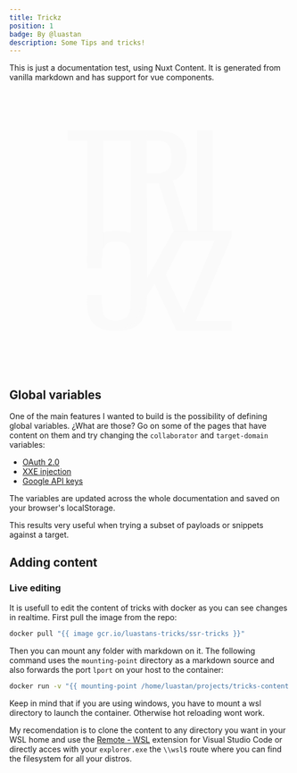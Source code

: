 ```yaml
---
title: Trickz
position: 1
badge: By @luastan
description: Some Tips and tricks!
---
```


This is just a documentation test, using Nuxt Content. It is generated from vanilla markdown and has support for vue components.



<svg class="w-full" viewBox="0 0 1024 1024" fill="none" xmlns="http://www.w3.org/2000/svg">
<rect width="1024" height="1024" class="fill-gray-900"/>
<path d="M684.803 514V148.016H742.53V514H684.803Z" fill="#FAFAFA"/>
<path d="M388.259 512.91C417.889 512.91 440.973 518.211 457.511 528.814C473.704 539.416 485.073 553.701 491.619 571.666C497.821 589.632 500.922 609.659 500.922 631.748V758.097C500.922 782.248 497.821 803.306 491.619 821.272C485.073 839.237 473.704 853.08 457.511 862.799C440.973 872.813 417.889 877.819 388.259 877.819C362.075 877.819 341.403 873.696 326.244 865.45C310.74 857.203 299.715 845.422 293.168 830.107C286.278 814.792 282.832 796.385 282.832 774.885V746.611H338.13V771.792C338.13 785.046 338.991 796.679 340.714 806.693C342.092 817.001 346.226 824.953 353.117 830.549C360.008 836.145 371.55 838.943 387.743 838.943C404.28 838.943 416.339 835.85 423.919 829.665C431.498 823.775 436.494 815.234 438.906 804.042C440.973 793.145 442.007 780.333 442.007 765.607V623.796C442.007 605.831 440.284 591.546 436.839 580.944C433.393 570.635 427.708 563.273 419.784 558.855C411.86 554.437 401.179 552.228 387.743 552.228C371.894 552.228 360.525 555.173 353.634 561.064C346.743 567.249 342.437 575.642 340.714 586.245C338.991 596.848 338.13 609.218 338.13 623.354V649.085H282.832L282.832 623.354C282.832 601.56 285.933 582.269 292.135 565.481C298.336 548.988 309.017 536.029 324.176 526.605C339.336 517.475 360.697 512.91 388.259 512.91Z" fill="#FAFAFA"/>
<path d="M443.137 512.91L444.359 185.841H439.5V148H525.669C553.011 148 575.627 151.304 593.517 157.911C611.408 164.218 624.572 174.58 633.011 188.996C641.787 203.112 646.176 221.733 646.176 244.859C646.176 258.975 644.488 271.889 641.112 283.602C637.737 295.015 632.336 304.776 624.91 312.885C617.484 320.694 607.695 326.4 595.543 330.004L653.275 512.91V528.5H598.581V512.91L544.91 341.717H500.353L501.919 512.91H443.137ZM500.353 305.227H522.125C538.327 305.227 551.492 303.424 561.619 299.82C571.745 296.216 579.171 290.059 583.897 281.35C588.623 272.64 590.986 260.476 590.986 244.859C590.986 223.535 586.598 208.218 577.821 198.907C569.045 189.296 551.661 184.491 525.669 184.491H500.353V305.227Z" fill="#FAFAFA"/>
<path d="M390.945 877.819L446 849L443.137 512.91H501.919L501.919 685.003L598.674 512.91H653.294L570.064 673.74L666.819 877.819H609.598L528.969 706.627L501.919 748.975L454 854L390.945 877.819Z" fill="#FAFAFA"/>
<path d="M283.248 630.779V185.841H212V148H439.5H447.5V185.841H444.359H342.015V580.725L283.248 630.779Z" fill="#FAFAFA"/>
<path d="M623.819 877.819V841.33L747.593 549.415H631.62V512.926H810V535L679.465 841.33H810V877.819H623.819Z" fill="#FAFAFA"/>
<path d="M443 165H501V703H443V165Z" fill="#FAFAFA"/>
</svg>


## Global variables
One of the main features I wanted to build is the possibility of defining global variables. ¿What are those? Go on some of the pages that have content on them and try changing the `collaborator` and `target-domain` variables:

 - [OAuth 2.0](/web/advanced/oauth)
 - [XXE injection](/web/server-side/xxe#exploitation)
 - [Google API keys](/cloud/google/api-keys)

The variables are updated across the whole documentation and saved on your browser's localStorage. 

This results very useful when trying a subset of payloads or snippets against a target. 


## Adding content


### Live editing

It is usefull to edit the content of tricks with docker as you can see changes in realtime. First pull the image from the repo:

```bash
docker pull "{{ image gcr.io/luastans-tricks/ssr-tricks }}"
```

Then you can mount any folder with markdown on it. The following command uses the `mounting-point` directory as a markdown source and also forwards the port `lport` on your host to the container:


```bash
docker run -v "{{ mounting-point /home/luastan/projects/tricks-content }}:/app/content" -p "{{ lport 8080 }}:8080" --user root --entrypoint /usr/local/bin/yarn -it  "{{ image gcr.io/luastans-tricks/ssr-tricks }}" dev
```

Keep in mind that if you are using windows, you have to mount a wsl directory to launch the container. Otherwise hot reloading wont work. 

My recomendation is to clone the content to any directory you want in your WSL home and use the [Remote - WSL](https://marketplace.visualstudio.com/items?itemName=ms-vscode-remote.remote-wsl) extension for Visual Studio Code or directly acces with your `explorer.exe` the `\\wsl$` route where you can find the filesystem for all your distros.
